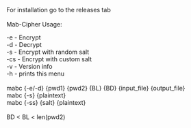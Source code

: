 For installation go to the releases tab\
\
Mab-Cipher Usage:
           
-e  - Encrypt\
-d  - Decrypt\
-s  - Encrypt with random salt\
-cs - Encrypt with custom salt\
-v  - Version info\
-h  - prints this menu\
\
mabc {-e/-d} {pwd1} {pwd2} {BL} {BD} {input_file} {output_file}\
mabc {-s} {plaintext}\
mabc {-ss} {salt} {plaintext}\
\
BD < BL < len(pwd2)
